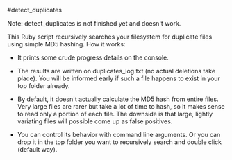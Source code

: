 #detect_duplicates

Note: detect_duplicates is not finished yet and doesn't work.

This Ruby script recursively searches your filesystem for duplicate files using 
simple MD5 hashing. How it works:

* It prints some crude progress details on the console.

* The results are written on duplicates_log.txt (no actual deletions take place).
You will be informed early if such a file happens to exist in your top folder
already.

* By default, it doesn't actually calculate the MD5 hash from entire files. Very 
large files are rarer but take a lot of time to hash, so it makes sense to read
only a portion of each file. The downside is that large, lightly variating files
will possible come up as false positives.

* You can control its behavior with command line arguments. Or you can drop it
in the top folder you want to recursively search and double click (default way).
